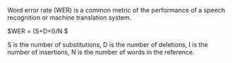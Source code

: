 Word error rate (WER) is a common metric of the performance of a speech recognition or machine translation system.

$WER = (S+D+I)/N $

S is the number of substitutions,
D is the number of deletions,
I is the number of insertions,
N is the number of words in the reference.
